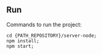## Run

Commands to run the project:

```
cd {PATH_REPOSITORY}/server-node;
npm install;
npm start;
```
